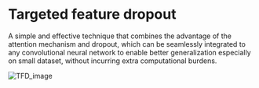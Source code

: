 # Targeted feature dropout
A simple and effective technique that combines the advantage of the attention mechanism and dropout, which can be seamlessly integrated to any convolutional neural network to enable better generalization especially on small dataset, without incurring extra computational burdens. 

![TFD_image](https://github.com/YilinLiu97/Targeted-Feature-Dropout/blob/master/TFD_4-1.png)
